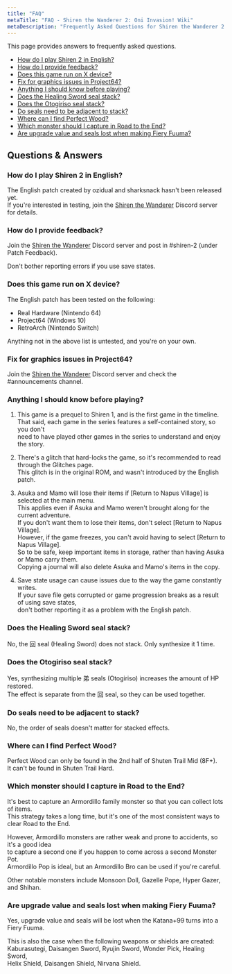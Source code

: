 ```yaml
---
title: "FAQ"
metaTitle: "FAQ - Shiren the Wanderer 2: Oni Invasion! Wiki"
metaDescription: "Frequently Asked Questions for Shiren the Wanderer 2: Oni Invasion!"
---
```


This page provides answers to frequently asked questions.

<ul class="quickLinksUL">
  <li><a href="#how-do-i-play-shiren-2-in-english?">How do I play Shiren 2 in English?</a></li>
  <li><a href="#how-do-i-provide-feedback?">How do I provide feedback?</a></li>
  <li><a href="#does-this-game-run-on-x-device?">Does this game run on X device?</a></li>
  <li><a href="#fix-for-graphics-issues-in-project64?">Fix for graphics issues in Project64?</a></li>
  <li><a href="#anything-i-should-know-before-playing?">Anything I should know before playing?</a></li>
  <li><a href="#does-the-healing-sword-seal-stack?">Does the Healing Sword seal stack?</a></li>
  <li><a href="#does-the-otogiriso-seal-stack?">Does the Otogiriso seal stack?</a></li>
  <li><a href="#do-seals-need-to-be-adjacent-to-stack?">Do seals need to be adjacent to stack?</a></li>
  <li><a href="#where-can-i-find-perfect-wood?">Where can I find Perfect Wood?</a></li>
  <li><a href="#which-monster-should-i-capture-in-road-to-the-end?">Which monster should I capture in Road to the End?</a></li>
  <li><a href="#are-upgrade-value-and-seals-lost-when-making-fiery-fuuma?">Are upgrade value and seals lost when making Fiery Fuuma?</a></li>
</ul>

## Questions & Answers

### How do I play Shiren 2 in English?

The English patch created by ozidual and sharksnack hasn't been released yet.<br/>
If you're interested in testing, join the <a href="https://discord.gg/5y7UDFc">Shiren the Wanderer</a> Discord server for details.

### How do I provide feedback?

Join the <a href="https://discord.gg/5y7UDFc">Shiren the Wanderer</a> Discord server and post in #shiren-2 (under Patch Feedback).

Don't bother reporting errors if you use save states.

### Does this game run on X device?

The English patch has been tested on the following:

- Real Hardware (Nintendo 64)
- Project64 (Windows 10)
- RetroArch (Nintendo Switch)

Anything not in the above list is untested, and you're on your own.

### Fix for graphics issues in Project64?

Join the <a href="https://discord.gg/5y7UDFc">Shiren the Wanderer</a> Discord server and check the #announcements channel.

### Anything I should know before playing?

1. This game is a prequel to Shiren 1, and is the first game in the timeline.<br/>That said, each game in the series features a self-contained story, so you don't<br/>need to have played other games in the series to understand and enjoy the story.

2. There's a glitch that hard-locks the game, so it's recommended to read through the Glitches page.<br/>This glitch is in the original ROM, and wasn't introduced by the English patch.

3. Asuka and Mamo will lose their items if [Return to Napus Village] is selected at the main menu.<br/>
This applies even if Asuka and Mamo weren't brought along for the current adventure.<br/>
If you don't want them to lose their items, don't select [Return to Napus Village].<br/>
However, if the game freezes, you can't avoid having to select [Return to Napus Village].<br/>
So to be safe, keep important items in storage, rather than having Asuka or Mamo carry them.<br/>
Copying a journal will also delete Asuka and Mamo's items in the copy.

4. Save state usage can cause issues due to the way the game constantly writes.<br/>If your save file gets corrupted or game progression breaks as a result of using save states,<br/>don't bother reporting it as a problem with the English patch.

### Does the Healing Sword seal stack?

No, the 回 seal (Healing Sword) does not stack. Only synthesize it 1 time.

### Does the Otogiriso seal stack?

Yes, synthesizing multiple 弟 seals (Otogiriso) increases the amount of HP restored.<br/>
The effect is separate from the 回 seal, so they can be used together.

### Do seals need to be adjacent to stack?

No, the order of seals doesn't matter for stacked effects.

### Where can I find Perfect Wood?

Perfect Wood can only be found in the 2nd half of Shuten Trail Mid (8F+).<br/>
It can't be found in Shuten Trail Hard.

### Which monster should I capture in Road to the End?

It's best to capture an Armordillo family monster so that you can collect lots of items.<br/>
This strategy takes a long time, but it's one of the most consistent ways to clear Road to the End.

However, Armordillo monsters are rather weak and prone to accidents, so it's a good idea<br/>to capture a second one if you happen to come across a second Monster Pot.<br/>
Armordillo Pop is ideal, but an Armordillo Bro can be used if you're careful.

Other notable monsters include Monsoon Doll, Gazelle Pope, Hyper Gazer, and Shihan.

### Are upgrade value and seals lost when making Fiery Fuuma?

Yes, upgrade value and seals will be lost when the Katana+99 turns into a Fiery Fuuma.

This is also the case when the following weapons or shields are created:<br/>
Kaburasutegi, Daisangen Sword, Ryujin Sword, Wonder Pick, Healing Sword,<br/>
Helix Shield, Daisangen Shield, Nirvana Shield.

